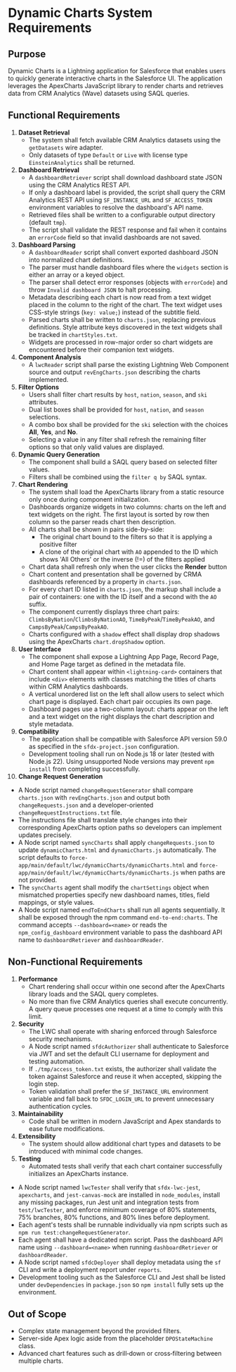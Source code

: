 # Dynamic Charts System Requirements

## Purpose

Dynamic Charts is a Lightning application for Salesforce that enables users to quickly generate interactive charts in the Salesforce UI. The application leverages the ApexCharts JavaScript library to render charts and retrieves data from CRM Analytics (Wave) datasets using SAQL queries.

## Functional Requirements

1. **Dataset Retrieval**
   - The system shall fetch available CRM Analytics datasets using the `getDatasets` wire adapter.
   - Only datasets of type `Default` or `Live` with license type `EinsteinAnalytics` shall be returned.
2. **Dashboard Retrieval**
   - A `dashboardRetriever` script shall download dashboard state JSON using the CRM Analytics REST API.
   - If only a dashboard label is provided, the script shall query the CRM Analytics REST API using `SF_INSTANCE_URL` and `SF_ACCESS_TOKEN` environment variables to resolve the dashboard's API name.
   - Retrieved files shall be written to a configurable output directory (default `tmp`).
   - The script shall validate the REST response and fail when it contains an `errorCode` field so that invalid dashboards are not saved.
3. **Dashboard Parsing**
   - A `dashboardReader` script shall convert exported dashboard JSON into normalized chart definitions.
   - The parser must handle dashboard files where the `widgets` section is either an array or a keyed object.
   - The parser shall detect error responses (objects with `errorCode`) and throw `Invalid dashboard JSON` to halt processing.
   - Metadata describing each chart is now read from a text widget placed in the column to the right of the chart. The text widget uses CSS-style strings (`key: value;`) instead of the subtitle field.
   - Parsed charts shall be written to `charts.json`, replacing previous definitions. Style attribute keys discovered in the text widgets shall be tracked in `chartStyles.txt`.
   - Widgets are processed in row-major order so chart widgets are encountered before their companion text widgets.
4. **Component Analysis**
   - A `lwcReader` script shall parse the existing Lightning Web Component source and output `revEngCharts.json` describing the charts implemented.
5. **Filter Options**
   - Users shall filter chart results by `host`, `nation`, `season`, and `ski` attributes.
   - Dual list boxes shall be provided for `host`, `nation`, and `season` selections.
   - A combo box shall be provided for the `ski` selection with the choices **All**, **Yes**, and **No**.
   - Selecting a value in any filter shall refresh the remaining filter options so that only valid values are displayed.
6. **Dynamic Query Generation**
   - The component shall build a SAQL query based on selected filter values.
   - Filters shall be combined using the `filter q by` SAQL syntax.
7. **Chart Rendering**
   - The system shall load the ApexCharts library from a static resource only once during component initialization.
   - Dashboards organize widgets in two columns: charts on the left and text widgets on the right. The first layout is sorted by row then column so the parser reads chart then description.
   - All charts shall be shown in pairs side-by-side:
     - The original chart bound to the filters so that it is applying a positive filter
     - A clone of the original chart with `AO` appended to the ID which shows 'All Others' or the inverse (!=) of the filters applied
   - Chart data shall refresh only when the user clicks the **Render** button
   - Chart content and presentation shall be governed by CRMA dashboards referenced by a property in `charts.json`.
   - For every chart ID listed in `charts.json`, the markup shall include a pair of containers: one with the ID itself and a second with the `AO` suffix.
   - The component currently displays three chart pairs: `ClimbsByNation`/`ClimbsByNationAO`, `TimeByPeak`/`TimeByPeakAO`, and `CampsByPeak`/`CampsByPeakAO`.
   - Charts configured with a `shadow` effect shall display drop shadows using the ApexCharts `chart.dropShadow` option.
8. **User Interface**
   - The component shall expose a Lightning App Page, Record Page, and Home Page target as defined in the metadata file.
   - Chart content shall appear within `<lightning-card>` containers that include `<div>` elements with classes matching the titles of charts within CRM Analytics dashboards.
   - A vertical unordered list on the left shall allow users to select which chart page is displayed. Each chart pair occupies its own page.
   - Dashboard pages use a two-column layout: charts appear on the left and a text widget on the right displays the chart description and style metadata.
9. **Compatibility**
   - The application shall be compatible with Salesforce API version 59.0 as specified in the `sfdx-project.json` configuration.
   - Development tooling shall run on Node.js 18 or later (tested with Node.js 22). Using unsupported Node versions may prevent `npm install` from completing successfully.
10. **Change Request Generation**

- A Node script named `changeRequestGenerator` shall compare `charts.json` with `revEngCharts.json` and output both `changeRequests.json` and a developer-oriented `changeRequestInstructions.txt` file.
- The instructions file shall translate style changes into their corresponding ApexCharts option paths so developers can implement updates precisely.
- A Node script named `syncCharts` shall apply `changeRequests.json` to update `dynamicCharts.html` and `dynamicCharts.js` automatically. The script defaults to `force-app/main/default/lwc/dynamicCharts/dynamicCharts.html` and `force-app/main/default/lwc/dynamicCharts/dynamicCharts.js` when paths are not provided.
- The `syncCharts` agent shall modify the `chartSettings` object when mismatched properties specify new dashboard names, titles, field mappings, or style values.
- A Node script named `endToEndCharts` shall run all agents sequentially. It shall be exposed through the npm command `end-to-end:charts`. The command accepts `--dashboard=<name>` or reads the `npm_config_dashboard` environment variable to pass the dashboard API name to `dashboardRetriever` and `dashboardReader`.

## Non‑Functional Requirements

1. **Performance**
   - Chart rendering shall occur within one second after the ApexCharts library loads and the SAQL query completes.
   - No more than five CRM Analytics queries shall execute concurrently. A query queue processes one request at a time to comply with this limit.
2. **Security**
   - The LWC shall operate with sharing enforced through Salesforce security mechanisms.
   - A Node script named `sfdcAuthorizer` shall authenticate to Salesforce via JWT and set the default CLI username for deployment and testing automation.
   - If `./tmp/access_token.txt` exists, the authorizer shall validate the token against Salesforce and reuse it when accepted, skipping the login step.
   - Token validation shall prefer the `SF_INSTANCE_URL` environment variable and fall back to `SFDC_LOGIN_URL` to prevent unnecessary authentication cycles.
3. **Maintainability**
   - Code shall be written in modern JavaScript and Apex standards to ease future modifications.
4. **Extensibility**
   - The system should allow additional chart types and datasets to be introduced with minimal code changes.
5. **Testing**
   - Automated tests shall verify that each chart container successfully initializes an ApexCharts instance.

- A Node script named `lwcTester` shall verify that `sfdx-lwc-jest`, `apexcharts`, and `jest-canvas-mock` are installed in `node_modules`, install any missing packages, run Jest unit and integration tests from `test/lwcTester`, and enforce minimum coverage of 80% statements, 75% branches, 80% functions, and 80% lines before deployment.
- Each agent's tests shall be runnable individually via npm scripts such as `npm run test:changeRequestGenerator`.
- Each agent shall have a dedicated npm script. Pass the dashboard API name using `--dashboard=<name>` when running `dashboardRetriever` or `dashboardReader`.
- A Node script named `sfdcDeployer` shall deploy metadata using the `sf` CLI and write a deployment report under `reports`.
- Development tooling such as the Salesforce CLI and Jest shall be listed under `devDependencies` in `package.json` so `npm install` fully sets up the environment.

## Out of Scope

- Complex state management beyond the provided filters.
- Server-side Apex logic aside from the placeholder `DPOStateMachine` class.
- Advanced chart features such as drill‑down or cross‑filtering between multiple charts.
